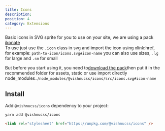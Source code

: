 ```yaml
---
title: Icons
description:
position: 4
category: Extensions
---
```


Basic icons in SVG sprite for you to use on your site, we are using a pack <a href="https://www.ikonate.com/" title="Icons" target="_blank">ikonate</a><br />To use just use the <code>.icon</code> class in svg and import the icon using xlink:href, for example: <code>path-to-icon/icons.svg#icon-name</code> you can also use sizes, <code>.lg</code> for large and <code>.sm</code> for small</p>

<p>But before you start using it, you need to<a href="https://github.com/vishnucss/vishnu/blob/master/packages/vishnucss-icons/src/icons.svg" download>download the pack</a>then put it in the recommended folder for assets, static or use import directly node_modules<code>./node_modules/@vishnucss/icons/src/icons.svg#icon-name</code></p>

## Install

Add `@vishnucss/icons` dependency to your project:

<code-group>
  <code-block label="YARN" active>

```bash
yarn add @vishnucss/icons
```

  </code-block>
  <code-block label="CDN">

```html
<link rel="stylesheet" href="https://unpkg.com/@vishnucss/icons" />
```

  </code-block>
</code-group>

